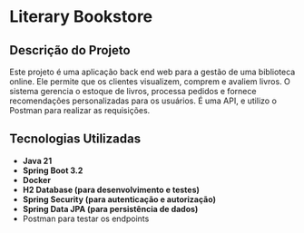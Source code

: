 # Literary Bookstore

## Descrição do Projeto

Este projeto é uma aplicação back end web para a gestão de uma biblioteca online. Ele permite que os clientes visualizem, comprem e avaliem livros. O sistema gerencia o estoque de livros, processa pedidos e fornece recomendações personalizadas para os usuários.
É uma API, e utilizo o Postman para realizar as requisições.

## Tecnologias Utilizadas

- **Java 21**
- **Spring Boot 3.2**
- **Docker**
- **H2 Database (para desenvolvimento e testes)**
- **Spring Security (para autenticação e autorização)**
- **Spring Data JPA (para persistência de dados)**
- Postman para testar os endpoints
